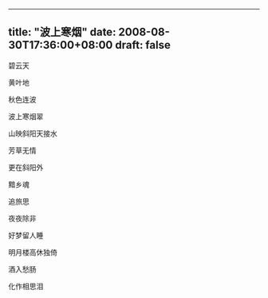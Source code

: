 
---
title: "波上寒烟"
date: 2008-08-30T17:36:00+08:00
draft: false
---

<p>碧云天</p> 
<p>黄叶地</p> 
<p>秋色连波</p> 
<p>波上寒烟翠</p> 
<p>山映斜阳天接水</p> 
<p>芳草无情</p> 
<p>更在斜阳外</p> 
<p>黯乡魂</p> 
<p>追旅思</p> 
<p>夜夜除非</p> 
<p>好梦留人睡</p> 
<p>明月楼高休独倚</p> 
<p>酒入愁肠</p> 
<p>化作相思泪<br></p> 

